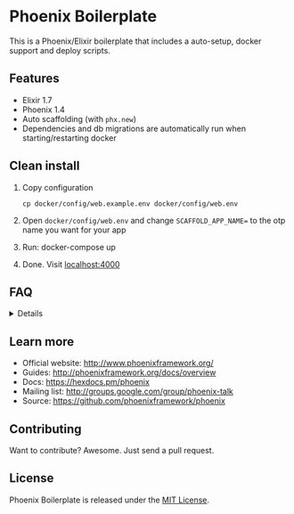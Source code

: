 # Phoenix Boilerplate

This is a Phoenix/Elixir boilerplate that includes a auto-setup, docker support and deploy scripts.


## Features

- Elixir 1.7
- Phoenix 1.4
- Auto scaffolding (with `phx.new`)
- Dependencies and db migrations are automatically run when starting/restarting docker


## Clean install

1. Copy configuration

    ```
    cp docker/config/web.example.env docker/config/web.env
    ```

2. Open `docker/config/web.env` and change `SCAFFOLD_APP_NAME=` to the otp name you want for your app
3. Run: docker-compose up
4. Done. Visit [localhost:4000](http://localhost:4000)


## FAQ

<details>

### How do I remove the scaffolded app?

```
./scripts/cleanup_scaffold.sh
```

### How do I run the test suite locally?

```
docker-compose run --rm web test
```

</details>


## Learn more

* Official website: http://www.phoenixframework.org/
* Guides: http://phoenixframework.org/docs/overview
* Docs: https://hexdocs.pm/phoenix
* Mailing list: http://groups.google.com/group/phoenix-talk
* Source: https://github.com/phoenixframework/phoenix


## Contributing

Want to contribute? Awesome. Just send a pull request.


## License

Phoenix Boilerplate is released under the [MIT License](http://www.opensource.org/licenses/MIT).
